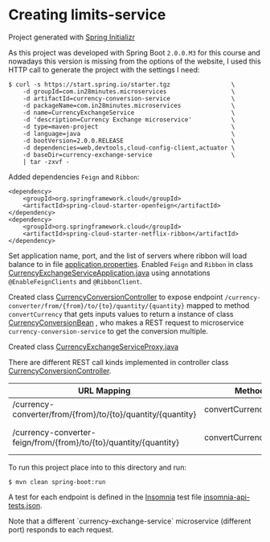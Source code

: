 # Creating limits-service

Project generated with [Spring Initializr](https://start.spring.io/)

As this project was developed with Spring Boot `2.0.0.M3` for this course and nowadays this version is missing from the options of the
website, I used this HTTP call to generate the project with the settings I need:

```
$ curl -s https://start.spring.io/starter.tgz                 \
    -d groupId=com.in28minutes.microservices                  \
    -d artifactId=currency-conversion-service                 \
    -d packageName=com.in28minutes.microservices              \
    -d name=CurrencyExchangeService                           \
    -d 'description=Currency Exchange microservice'           \
    -d type=maven-project                                     \
    -d language=java                                          \
    -d bootVersion=2.0.0.RELEASE                              \
    -d dependencies=web,devtools,cloud-config-client,actuator \
    -d baseDir=currency-exchange-service                      \
    | tar -zxvf -
```

Added dependencies `Feign` and `Ribbon`:

```
<dependency>
    <groupId>org.springframework.cloud</groupId>
    <artifactId>spring-cloud-starter-openfeign</artifactId>
</dependency>
<dependency>
    <groupId>org.springframework.cloud</groupId>
    <artifactId>spring-cloud-starter-netflix-ribbon</artifactId>
</dependency>
```

Set application name, port, and the list of servers where ribbon will load balance to in file [application.properties](src/main/resources/application.properties).
Enabled `Feign` and `Ribbon` in class [CurrencyExchangeServiceApplication.java](src/main/java/com/in28minutes/microservices/currencyconversionservice/CurrencyExchangeServiceApplication.java)
using annotations `@EnableFeignClients` and `@RibbonClient`.

Created class [CurrencyConversionController](src/main/java/com/in28minutes/microservices/CurrencyConversionController.java)
to expose endpoint `/currency-converter/from/{from}/to/{to}/quantity/{quantity}`
mapped to method `convertCurrency` that gets inputs values to return a instance
of class [CurrencyConversionBean](src/main/java/com/in28minutes/microservices/CurrencyConversionBean.java)
, who makes a REST request to microservice `currency-conversion-service` to get
the conversion multiple.

Created class [CurrencyExchangeServiceProxy.java](src/main/java/com/in28minutes/microservices/currencyconversionservice/CurrencyExchangeServiceProxy.java)


There are different REST call kinds implemented in controller class [CurrencyConversionController](src/main/java/com/in28minutes/microservices/CurrencyConversionController.java).

| URL Mapping                                                       | Method                 | Description          |
|-------------------------------------------------------------------|------------------------|----------------------|
| /currency-converter/from/{from}/to/{to}/quantity/{quantity}       | convertCurrency()      | RestTemplate based   |
| /currency-converter-feign/from/{from}/to/{to}/quantity/{quantity} | convertCurrencyFeign() | Feign + Ribbon based |

To run this project place into to this directory and run:

```
$ mvn clean spring-boot:run
```

A test for each endpoint is defined in the [Insomnia](https://insomnia.rest/)
test file [insomnia-api-tests.json](insomnia-api-tests.json).

<aside class="notice">Note that a different `currency-exchange-service`
microservice (different port) responds to each request.
</aside>